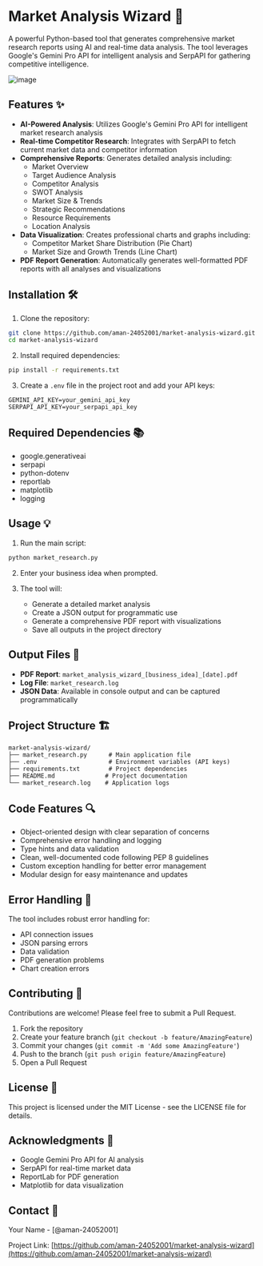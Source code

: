 # Market Analysis Wizard 🚀

A powerful Python-based tool that generates comprehensive market research reports using AI and real-time data analysis. The tool leverages Google's Gemini Pro API for intelligent analysis and SerpAPI for gathering competitive intelligence.

![image](https://github.com/user-attachments/assets/6c928903-1aab-4e3f-a1fd-f4442990b612)


## Features ✨

- **AI-Powered Analysis**: Utilizes Google's Gemini Pro API for intelligent market research analysis
- **Real-time Competitor Research**: Integrates with SerpAPI to fetch current market data and competitor information
- **Comprehensive Reports**: Generates detailed analysis including:
  - Market Overview
  - Target Audience Analysis
  - Competitor Analysis
  - SWOT Analysis
  - Market Size & Trends
  - Strategic Recommendations
  - Resource Requirements
  - Location Analysis
- **Data Visualization**: Creates professional charts and graphs including:
  - Competitor Market Share Distribution (Pie Chart)
  - Market Size and Growth Trends (Line Chart)
- **PDF Report Generation**: Automatically generates well-formatted PDF reports with all analyses and visualizations

## Installation 🛠️

1. Clone the repository:
```bash
git clone https://github.com/aman-24052001/market-analysis-wizard.git
cd market-analysis-wizard
```

2. Install required dependencies:
```bash
pip install -r requirements.txt
```

3. Create a `.env` file in the project root and add your API keys:
```env
GEMINI_API_KEY=your_gemini_api_key
SERPAPI_API_KEY=your_serpapi_api_key
```

## Required Dependencies 📚

- google.generativeai
- serpapi
- python-dotenv
- reportlab
- matplotlib
- logging

## Usage 💡

1. Run the main script:
```bash
python market_research.py
```

2. Enter your business idea when prompted.

3. The tool will:
   - Generate a detailed market analysis
   - Create a JSON output for programmatic use
   - Generate a comprehensive PDF report with visualizations
   - Save all outputs in the project directory

## Output Files 📄

- **PDF Report**: `market_analysis_wizard_[business_idea]_[date].pdf`
- **Log File**: `market_research.log`
- **JSON Data**: Available in console output and can be captured programmatically

## Project Structure 🏗️

```
market-analysis-wizard/
├── market_research.py      # Main application file
├── .env                    # Environment variables (API keys)
├── requirements.txt        # Project dependencies
├── README.md              # Project documentation
└── market_research.log    # Application logs
```

## Code Features 🔍

- Object-oriented design with clear separation of concerns
- Comprehensive error handling and logging
- Type hints and data validation
- Clean, well-documented code following PEP 8 guidelines
- Custom exception handling for better error management
- Modular design for easy maintenance and updates

## Error Handling 🚨

The tool includes robust error handling for:
- API connection issues
- JSON parsing errors
- Data validation
- PDF generation problems
- Chart creation errors

## Contributing 🤝

Contributions are welcome! Please feel free to submit a Pull Request.

1. Fork the repository
2. Create your feature branch (`git checkout -b feature/AmazingFeature`)
3. Commit your changes (`git commit -m 'Add some AmazingFeature'`)
4. Push to the branch (`git push origin feature/AmazingFeature`)
5. Open a Pull Request

## License 📝

This project is licensed under the MIT License - see the LICENSE file for details.

## Acknowledgments 🙏

- Google Gemini Pro API for AI analysis
- SerpAPI for real-time market data
- ReportLab for PDF generation
- Matplotlib for data visualization

## Contact 📧

Your Name - [@aman-24052001]

Project Link: [https://github.com/aman-24052001/market-analysis-wizard](https://github.com/aman-24052001/market-analysis-wizard)
